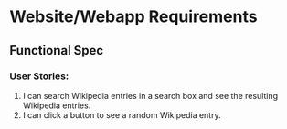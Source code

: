 # Website/Webapp Requirements

## Functional Spec

### User Stories:

1. I can search Wikipedia entries in a search box and see the resulting Wikipedia entries.
2. I can click a button to see a random Wikipedia entry.

